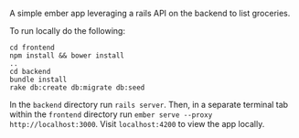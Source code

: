 A simple ember app leveraging a rails API on the backend to list groceries.

To run locally do the following:

```
cd frontend
npm install && bower install
..
cd backend
bundle install
rake db:create db:migrate db:seed
```

In the `backend` directory run `rails server`. Then, in a separate terminal tab within the `frontend` directory run `ember serve --proxy http://localhost:3000`. Visit `localhost:4200` to view the app locally.
